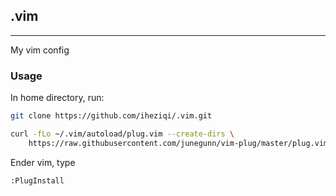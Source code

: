 ## .vim
---
My vim config

### Usage
In home directory, run:
```bash
git clone https://github.com/iheziqi/.vim.git

```

```bash
curl -fLo ~/.vim/autoload/plug.vim --create-dirs \
    https://raw.githubusercontent.com/junegunn/vim-plug/master/plug.vim
```

Ender vim, type
```bash
:PlugInstall
```
